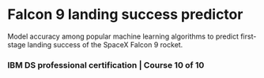 # Falcon 9 landing success predictor 

Model accuracy among popular machine learning algorithms to predict first-stage landing success of the SpaceX Falcon 9 rocket.

### IBM DS professional certification | Course 10 of 10
